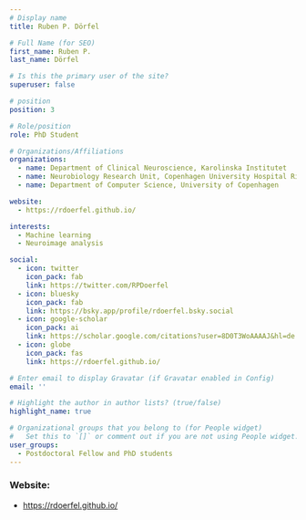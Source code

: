```yaml
---
# Display name
title: Ruben P. Dörfel

# Full Name (for SEO)
first_name: Ruben P.
last_name: Dörfel

# Is this the primary user of the site?
superuser: false

# position
position: 3

# Role/position
role: PhD Student

# Organizations/Affiliations
organizations:
  - name: Department of Clinical Neuroscience, Karolinska Institutet
  - name: Neurobiology Research Unit, Copenhagen University Hospital Rigshospitalet
  - name: Department of Computer Science, University of Copenhagen

website:
  - https://rdoerfel.github.io/

interests:
  - Machine learning
  - Neuroimage analysis

social:
  - icon: twitter
    icon_pack: fab
    link: https://twitter.com/RPDoerfel
  - icon: bluesky
    icon_pack: fab
    link: https://bsky.app/profile/rdoerfel.bsky.social
  - icon: google-scholar
    icon_pack: ai
    link: https://scholar.google.com/citations?user=8D0T3WoAAAAJ&hl=de
  - icon: globe
    icon_pack: fas
    link: https://rdoerfel.github.io/

# Enter email to display Gravatar (if Gravatar enabled in Config)
email: ''

# Highlight the author in author lists? (true/false)
highlight_name: true

# Organizational groups that you belong to (for People widget)
#   Set this to `[]` or comment out if you are not using People widget.
user_groups:
  - Postdoctoral Fellow and PhD students
---
```

### Website:
- https://rdoerfel.github.io/